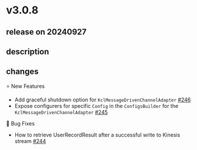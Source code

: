 # v3.0.8

## release on 20240927
## description
## changes
⭐ New Features

* Add graceful shutdown option for <code>KclMessageDrivenChannelAdapter</code> <a href="https://github.com/spring-projects/spring-integration-aws/issues/246" data-hovercard-type="issue" data-hovercard-url="/spring-projects/spring-integration-aws/issues/246/hovercard">#246</a>
* Expose configurers for specific <code>Config</code> in the <code>ConfigsBuilder</code> for the <code>KclMessageDrivenChannelAdapter</code> <a href="https://github.com/spring-projects/spring-integration-aws/issues/245" data-hovercard-type="issue" data-hovercard-url="/spring-projects/spring-integration-aws/issues/245/hovercard">#245</a>

🐞 Bug Fixes

* How to retrieve UserRecordResult after a successful write to Kinesis stream <a href="https://github.com/spring-projects/spring-integration-aws/issues/244" data-hovercard-type="issue" data-hovercard-url="/spring-projects/spring-integration-aws/issues/244/hovercard">#244</a>

